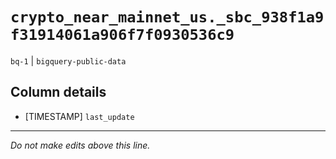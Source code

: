 # `crypto_near_mainnet_us._sbc_938f1a9f31914061a906f7f0930536c9`
`bq-1` | `bigquery-public-data`

## Column details
* [TIMESTAMP] `last_update`

-------------------------------------------------------------------------------
*Do not make edits above this line.*
